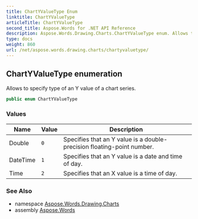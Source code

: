 ```yaml
---
title: ChartYValueType Enum
linktitle: ChartYValueType
articleTitle: ChartYValueType
second_title: Aspose.Words for .NET API Reference
description: Aspose.Words.Drawing.Charts.ChartYValueType enum. Allows to specify type of an Y value of a chart series in C#.
type: docs
weight: 860
url: /net/aspose.words.drawing.charts/chartyvaluetype/
---
```

## ChartYValueType enumeration

Allows to specify type of an Y value of a chart series.

```csharp
public enum ChartYValueType
```

### Values

| Name | Value | Description |
| --- | --- | --- |
| Double | `0` | Specifies that an Y value is a double-precision floating-point number. |
| DateTime | `1` | Specifies that an Y value is a date and time of day. |
| Time | `2` | Specifies that an X value is a time of day. |

### See Also

* namespace [Aspose.Words.Drawing.Charts](../../aspose.words.drawing.charts/)
* assembly [Aspose.Words](../../)
